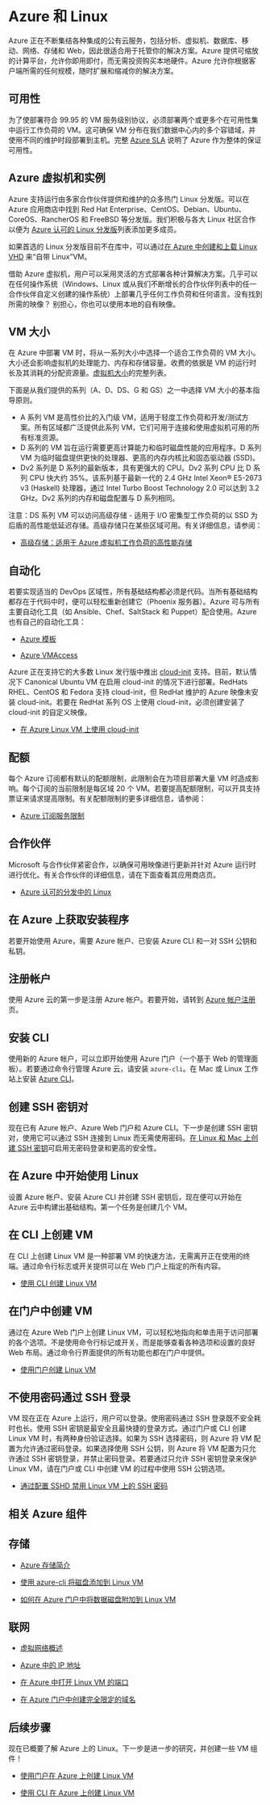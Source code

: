  <properties
   pageTitle="Azure 和 Linux | Azure"
   description="介绍 Linux 虚拟机上的 Azure 计算、存储和网络服务。"
   services="virtual-machines-linux"
   documentationCenter="virtual-machines-linux"
   authors="vlivech"
   manager="timlt"
   editor=""/>  


<tags
   ms.service="virtual-machines-linux"
   ms.devlang="NA"
   ms.topic="article"
   ms.tgt_pltfrm="vm-linux"
   ms.workload="infrastructure"
   ms.date="09/14/2016"
   wacn.date=""
   ms.author="v-livech"/>  


# Azure 和 Linux

Azure 正在不断集结各种集成的公有云服务，包括分析、虚拟机、数据库、移动、网络、存储和 Web，因此很适合用于托管你的解决方案。Azure 提供可缩放的计算平台，允许你即用即付，而无需投资购买本地硬件。Azure 允许你根据客户端所需的任何规模，随时扩展和缩减你的解决方案。

## 可用性
为了使部署符合 99.95 的 VM 服务级别协议，必须部署两个或更多个在可用性集中运行工作负荷的 VM。这可确保 VM 分布在我们数据中心内的多个容错域，并使用不同的维护时段部署到主机。完整 [Azure SLA](/support/sla/virtual-machines/) 说明了 Azure 作为整体的保证可用性。

## Azure 虚拟机和实例
Azure 支持运行由多家合作伙伴提供和维护的众多热门 Linux 分发版。可以在 Azure 应用商店中找到 Red Hat Enterprise、CentOS、Debian、Ubuntu、CoreOS、RancherOS 和 FreeBSD 等分发版。我们积极与各大 Linux 社区合作以便为 [Azure 认可的 Linux 分发版](/documentation/articles/virtual-machines-linux-endorsed-distros/)列表添加更多成员。

如果首选的 Linux 分发版目前不在库中，可以通过[在 Azure 中创建和上载 Linux VHD](/documentation/articles/virtual-machines-linux-create-upload-generic/) 来“自带 Linux”VM。

借助 Azure 虚拟机，用户可以采用灵活的方式部署各种计算解决方案。几乎可以在任何操作系统（Windows、Linux 或从我们不断增长的合作伙伴列表中的任一合作伙伴自定义创建的操作系统）上部署几乎任何工作负荷和任何语言。没有找到所需的映像？ 别担心，你也可以使用本地的自有映像。

## VM 大小
在 Azure 中部署 VM 时，将从一系列大小中选择一个适合工作负荷的 VM 大小。大小还会影响虚拟机的处理能力、内存和存储容量。收费的依据是 VM 的运行时长及其消耗的分配资源量。[虚拟机大小](/documentation/articles/virtual-machines-linux-sizes/)的完整列表。

下面是从我们提供的系列（A、D、DS、G 和 GS）之一中选择 VM 大小的基本指导原则。

* A 系列 VM 是高性价比的入门级 VM，适用于轻度工作负荷和开发/测试方案。所有区域都广泛提供此系列 VM，它们可用于连接和使用虚拟机可用的所有标准资源。
* D 系列的 VM 旨在运行需要更高计算能力和临时磁盘性能的应用程序。D 系列 VM 为临时磁盘提供更快的处理器、更高的内存内核比和固态驱动器 (SSD)。
* Dv2 系列是 D 系列的最新版本，具有更强大的 CPU。Dv2 系列 CPU 比 D 系列 CPU 快大约 35%。该系列基于最新一代的 2.4 GHz Intel Xeon® E5-2673 v3 (Haskell) 处理器，通过 Intel Turbo Boost Technology 2.0 可以达到 3.2 GHz。Dv2 系列的内存和磁盘配置与 D 系列相同。

注意：DS 系列 VM 可以访问高级存储 - 适用于 I/O 密集型工作负荷的以 SSD 为后盾的高性能低延迟存储。高级存储只在某些区域可用。有关详细信息，请参阅：

- [高级存储：适用于 Azure 虚拟机工作负荷的高性能存储](/documentation/articles/storage-premium-storage/)

## 自动化
若要实现适当的 DevOps 区域性，所有基础结构都必须是代码。当所有基础结构都存在于代码中时，便可以轻松重新创建它（Phoenix 服务器）。Azure 可与所有主要自动化工具（如 Ansible、Chef、SaltStack 和 Puppet）配合使用。Azure 也有自己的自动化工具：

- [Azure 模板](/documentation/articles/virtual-machines-linux-create-ssh-secured-vm-from-template/)

- [Azure VMAccess](/documentation/articles/virtual-machines-linux-using-vmaccess-extension/)

Azure 正在支持它的大多数 Linux 发行版中推出 [cloud-init](http://cloud-init.io/) 支持。目前，默认情况下 Canonical Ubuntu VM 在启用 cloud-init 的情况下进行部署。RedHats RHEL、CentOS 和 Fedora 支持 cloud-init，但 RedHat 维护的 Azure 映像未安装 cloud-init。若要在 RedHat 系列 OS 上使用 cloud-init，必须创建安装了 cloud-init 的自定义映像。

- [在 Azure Linux VM 上使用 cloud-init](/documentation/articles/virtual-machines-linux-using-cloud-init/)

## 配额
每个 Azure 订阅都有默认的配额限制，此限制会在为项目部署大量 VM 时造成影响。每个订阅的当前限制是每区域 20 个 VM。若要提高配额限制，可以开具支持票证来请求提高限制。有关配额限制的更多详细信息，请参阅：

- [Azure 订阅服务限制](/documentation/articles/azure-subscription-service-limits/)


## 合作伙伴

Microsoft 与合作伙伴紧密合作，以确保可用映像进行更新并针对 Azure 运行时进行优化。有关合作伙伴的详细信息，请在下面查看其应用商店页。

- [Azure 认可的分发中的 Linux](/documentation/articles/virtual-machines-linux-endorsed-distros/)

## 在 Azure 上获取安装程序
若要开始使用 Azure，需要 Azure 帐户、已安装 Azure CLI 和一对 SSH 公钥和私钥。

## 注册帐户
使用 Azure 云的第一步是注册 Azure 帐户。若要开始，请转到 [Azure 帐户注册](/pricing/1rmb-trial/)页。

## 安装 CLI
使用新的 Azure 帐户，可以立即开始使用 Azure 门户（一个基于 Web 的管理面板）。若要通过命令行管理 Azure 云，请安装 `azure-cli`。在 Mac 或 Linux 工作站上安装 [Azure CLI](/documentation/articles/xplat-cli-install/)。

## 创建 SSH 密钥对
现在已有 Azure 帐户、Azure Web 门户和 Azure CLI。下一步是创建 SSH 密钥对，使用它可以通过 SSH 连接到 Linux 而无需使用密码。[在 Linux 和 Mac 上创建 SSH 密钥](/documentation/articles/virtual-machines-linux-mac-create-ssh-keys/)可启用无密码登录和更高的安全性。

## 在 Azure 中开始使用 Linux
设置 Azure 帐户、安装 Azure CLI 并创建 SSH 密钥后，现在便可以开始在 Azure 云中构建出基础结构。第一个任务是创建几个 VM。

## 在 CLI 上创建 VM
在 CLI 上创建 Linux VM 是一种部署 VM 的快速方法，无需离开正在使用的终端。通过命令行标志或开关提供可以在 Web 门户上指定的所有内容。

- [使用 CLI 创建 Linux VM](/documentation/articles/virtual-machines-linux-quick-create-cli/)

## 在门户中创建 VM
通过在 Azure Web 门户上创建 Linux VM，可以轻松地指向和单击用于访问部署的各个选项。不是使用命令行标记或开关，而是能够查看各种选项和设置的良好 Web 布局。通过命令行界面提供的所有功能也都在门户中提供。

- [使用门户创建 Linux VM](/documentation/articles/virtual-machines-linux-quick-create-portal/)

## 不使用密码通过 SSH 登录
VM 现在正在 Azure 上运行，用户可以登录。使用密码通过 SSH 登录既不安全耗时也长。使用 SSH 密钥是最安全且最快捷的登录方式。通过门户或 CLI 创建 Linux VM 时，有两种身份验证选择。如果为 SSH 选择密码，则 Azure 将 VM 配置为允许通过密码登录。如果选择使用 SSH 公钥，则 Azure 将 VM 配置为只允许通过 SSH 密钥登录，并禁止密码登录。若要通过只允许 SSH 密钥登录来保护 Linux VM，请在门户或 CLI 中创建 VM 的过程中使用 SSH 公钥选项。

- [通过配置 SSHD 禁用 Linux VM 上的 SSH 密码](/documentation/articles/virtual-machines-linux-mac-disable-ssh-password-usage/)

## 相关 Azure 组件

## 存储

- [Azure 存储简介](/documentation/articles/storage-introduction/)

- [使用 azure-cli 将磁盘添加到 Linux VM](/documentation/articles/virtual-machines-linux-add-disk/)

- [如何在 Azure 门户中将数据磁盘附加到 Linux VM](/documentation/articles/virtual-machines-linux-attach-disk-portal/)

## 联网

- [虚拟网络概述](/documentation/articles/virtual-networks-overview/)

- [Azure 中的 IP 地址](/documentation/articles/virtual-network-ip-addresses-overview-arm/)

- [在 Azure 中打开 Linux VM 的端口](/documentation/articles/virtual-machines-linux-nsg-quickstart/)

- [在 Azure 门户中创建完全限定的域名](/documentation/articles/virtual-machines-linux-portal-create-fqdn/)

## 后续步骤

现在已概要了解 Azure 上的 Linux。下一步是进一步的研究，并创建一些 VM 组件！

- [使用门户在 Azure 上创建 Linux VM](/documentation/articles/virtual-machines-linux-quick-create-portal/)

- [使用 CLI 在 Azure 上创建 Linux VM](/documentation/articles/virtual-machines-linux-quick-create-cli/)

<!---HONumber=Mooncake_1017_2016-->